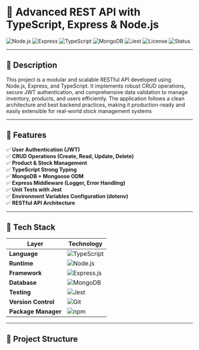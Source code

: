 # 🚀 Advanced REST API with TypeScript, Express & Node.js

![Node.js](https://img.shields.io/badge/Node.js-v18.0.0-brightgreen)
![Express](https://img.shields.io/badge/Express.js-Framework-blue)
![TypeScript](https://img.shields.io/badge/TypeScript-5.x-blue)
![MongoDB](https://img.shields.io/badge/MongoDB-Database-green)
![Jest](https://img.shields.io/badge/Testing-Jest-red)
![License](https://img.shields.io/badge/License-MIT-yellow)
![Status](https://img.shields.io/badge/Status-Active-success)

---

## 📖 Description

This project is a modular and scalable RESTful API developed using Node.js, Express, and TypeScript.
It implements robust CRUD operations, secure JWT authentication, and comprehensive data validation to manage inventory, products, and users efficiently.
The application follows a clean architecture and best backend practices, making it production-ready and easily extensible for real-world stock management systems

---

## 🧱 Features

✅ **User Authentication (JWT)**  
✅ **CRUD Operations (Create, Read, Update, Delete)**  
✅ **Product & Stock Management**  
✅ **TypeScript Strong Typing**  
✅ **MongoDB + Mongoose ODM**  
✅ **Express Middleware (Logger, Error Handling)**  
✅ **Unit Tests with Jest**  
✅ **Environment Variables Configuration (dotenv)**  
✅ **RESTful API Architecture**

---

## 🧰 Tech Stack

| Layer | Technology |
|--------|-------------|
| **Language** | ![TypeScript](https://img.shields.io/badge/TypeScript-3178C6?logo=typescript&logoColor=white) |
| **Runtime** | ![Node.js](https://img.shields.io/badge/Node.js-339933?logo=node.js&logoColor=white) |
| **Framework** | ![Express.js](https://img.shields.io/badge/Express.js-000000?logo=express&logoColor=white) |
| **Database** | ![MongoDB](https://img.shields.io/badge/MongoDB-47A248?logo=mongodb&logoColor=white) |
| **Testing** | ![Jest](https://img.shields.io/badge/Jest-C21325?logo=jest&logoColor=white) |
| **Version Control** | ![Git](https://img.shields.io/badge/Git-F05032?logo=git&logoColor=white) |
| **Package Manager** | ![npm](https://img.shields.io/badge/npm-CB3837?logo=npm&logoColor=white) |

---

## 📂 Project Structure

